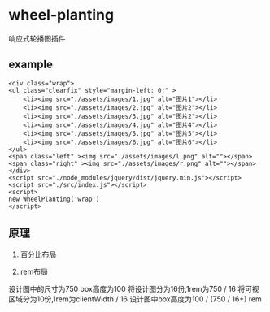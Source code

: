 # wheel-planting
响应式轮播图插件

## example

```
<div class="wrap">
<ul class="clearfix" style="margin-left: 0;" >
    <li><img src="./assets/images/1.jpg" alt="图片1"></li>
    <li><img src="./assets/images/2.jpg" alt="图片2"></li>
    <li><img src="./assets/images/3.jpg" alt="图片2"></li>
    <li><img src="./assets/images/4.jpg" alt="图片4"></li>
    <li><img src="./assets/images/5.jpg" alt="图片5"></li>
    <li><img src="./assets/images/6.jpg" alt="图片6"></li>
</ul>
<span class="left" ><img src="./assets/images/l.png" alt=""></span>
<span class="right" ><img src="./assets/images/r.png" alt=""></span>
</div>
<script src="./node_modules/jquery/dist/jquery.min.js"></script>
<script src="./src/index.js"></script>
<script>
new WheelPlanting('wrap')
</script>
```

## 原理

1. 百分比布局

2. rem布局

设计图中的尺寸为750
box高度为100
将设计图分为16份,1rem为750 / 16
将可视区域分为10份,1rem为clientWidth / 16
设计图中box高度为100 / (750 / 16+) rem